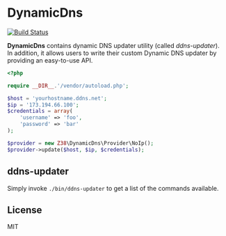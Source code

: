 DynamicDns
==========

[![Build Status](https://travis-ci.org/z38/dynamicdns.svg?branch=master)](https://travis-ci.org/z38/dynamicdns)

**DynamicDns** contains dynamic DNS updater utility (called *ddns-updater*). In addition, it allows users to write their custom Dynamic DNS updater by providing an easy-to-use API.

```php
<?php

require __DIR__.'/vendor/autoload.php';

$host = 'yourhostname.ddns.net';
$ip = '173.194.66.100';
$credentials = array(
    'username' => 'foo',
    'password' => 'bar'
);

$provider = new Z38\DynamicDns\Provider\NoIp();
$provider->update($host, $ip, $credentials);
```

ddns-updater
------------

Simply invoke `./bin/ddns-updater` to get a list of the commands available.

License
-------

MIT
